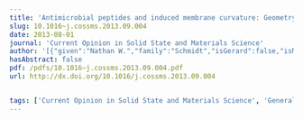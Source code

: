 ```yaml
---
title: 'Antimicrobial peptides and induced membrane curvature: Geometry, coordination chemistry, and molecular engineering'
slug: 10.1016~j.cossms.2013.09.004
date: 2013-08-01
journal: 'Current Opinion in Solid State and Materials Science'
author: '[{"given":"Nathan W.","family":"Schmidt","isGerard":false,"isMember":true,"isFirst":false,"isCorresponding":false},{"given":"Gerard C.L.","family":"Wong","isGerard":true,"isMember":true,"isFirst":false,"isCorresponding":false}]'
hasAbstract: false
pdf: /pdfs/10.1016~j.cossms.2013.09.004.pdf
url: http://dx.doi.org/10.1016/j.cossms.2013.09.004


tags: ['Current Opinion in Solid State and Materials Science', 'General Materials Science']
---
```

<!--truncate-->